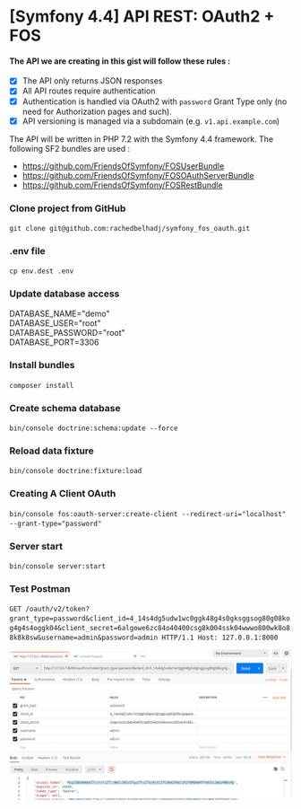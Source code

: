 # [Symfony 4.4] API REST: OAuth2 + FOS

#### The API we are creating in this gist will follow these rules :

- [x] The API only returns JSON responses
- [x] All API routes require authentication
- [x] Authentication is handled via OAuth2 with `password` Grant Type only (no need for Authorization pages and such).
- [x] API versioning is managed via a subdomain (e.g. `v1.api.example.com`)

The API will be written in PHP 7.2 with the Symfony 4.4 framework. The following SF2 bundles are used :

- https://github.com/FriendsOfSymfony/FOSUserBundle
- https://github.com/FriendsOfSymfony/FOSOAuthServerBundle
- https://github.com/FriendsOfSymfony/FOSRestBundle

### Clone project from GitHub

`git clone git@github.com:rachedbelhadj/symfony_fos_oauth.git`

### .env file

`cp env.dest .env`

### Update database access

DATABASE_NAME="demo"<br/>
DATABASE_USER="root"<br/>
DATABASE_PASSWORD="root"<br/>
DATABASE_PORT=3306<br/>

### Install bundles

`composer install`

### Create schema database

`bin/console doctrine:schema:update --force`

### Reload data fixture

`bin/console doctrine:fixture:load`

### Creating A Client OAuth

`bin/console fos:oauth-server:create-client --redirect-uri="localhost" --grant-type="password"`

### Server start

`bin/console server:start`

### Test Postman

`GET /oauth/v2/token?grant_type=password&client_id=4_14s4dg5udw1wc0ggk48g4s0gksggsog80g08kog4g4s4oggk04&client_secret=6algowe6zc84o40400csg8k004ssk04wwwo800wk8o88k8k8sw&username=admin&password=admin HTTP/1.1
 Host: 127.0.0.1:8000`

![](doc/Postman.png)

